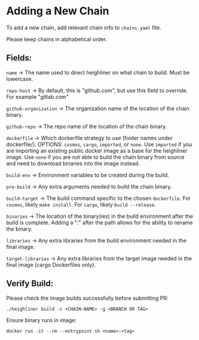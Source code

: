 # Adding a New Chain

To add a new chain, add relevant chain info to `chains.yaml` file.

Please keep chains in alphabetical order.


## Fields:

`name` -> The name used to direct heighliner on what chain to build. Must be lowercase.

`repo-host` -> By default, this is "github.com", but use this field to override. For example "gitlab.com"

`github-organization` -> The organization name of the location of the chain binary.

`github-repo` -> The repo name of the location of the chain binary.

`dockerfile` -> Which dockerfile strategy to use (folder names under dockerfile/). OPTIONS: `cosmos`, `cargo`, `imported`, or `none`. Use `imported` if you are importing an existing public docker image as a base for the heighliner image. Use `none` if you are not able to build the chain binary from source and need to download binaries into the image instead.

`build-env` -> Environment variables to be created during the build.

`pre-build` -> Any extra arguments needed to build the chain binary. 

`build-target` -> The build command specific to the chosen `dockerfile`. For `cosmos`, likely `make install`. For `cargo`, likely `build --release`.

`binaries` -> The location of the binary(ies) in the build environment after the build is complete. Adding a ":" after the path allows for the ability to rename the binary.

`libraries` -> Any extra libraries from the build environment needed in the final image.

`target-libraries` -> Any extra libraries from the target image needed in the final image (cargo Dockerfiles only).


## Verify Build:


Please check the image builds successfully before submitting PR:

`./heighliner build -c <CHAIN-NAME> -g <BRANCH OR TAG>`

Ensure binary runs in image:

`docker run -it --rm --entrypoint sh <name>:<tag>`